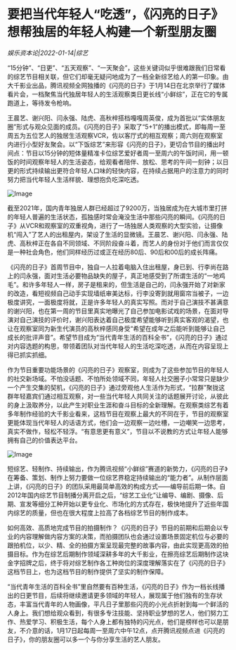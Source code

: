 # 要把当代年轻人“吃透”，《闪亮的日子》想帮独居的年轻人构建一个新型朋友圈

*娱乐资本论|2022-01-14|综艺*

“15分钟”、“日更”、“五天观察”、“一天聚会”，这些关键词似乎很难跟我们日常看的综艺节目相关联，但它们却毫无疑问地成为了一档全新综艺给人的第一印象。由大千影业出品，腾讯视频全网独播的《闪亮的日子》于1月14日在北京举行了媒体看片会，一档聚焦当代独居年轻人的生活观察类日更长线“小鲜综”，正在它的专属跑道上，等待发令枪响。

王晨艺、谢兴阳、闫永强、陆虎、高秋梓搭档嘎嘎周英俊，成为首批以“实体朋友圈”形式与观众见面的成员。《闪亮的日子》采取了“5+1”的播出模式，即每周一至周五为五位艺人的独居生活观察VCR，佐以客厅式的相互观察；周六则在观察室内进行小型好友聚会。以“下饭综艺”来形容《闪亮的日子》，更切合节目的播出时间点：节目以15分钟的短体量精准卡位综艺爱好者周一至周六的午饭时间，用一顿饭的时间观察年轻人的生活姿态，给观看者陪伴、放松、思考的午间一刻钟；以日更的形式持续输出更符合年轻人口味的轻快内容，在持续占据用户的注意力的同时努力把当代年轻人生活样貌、理想抱负吃深吃透。

![Image](http://static.ylzbl.com/uploads/ueditor/php/upload/image/20220114/1642169323579375.jpeg)

截至2021年，国内青年独居人群已经超过了9200万，当独居成为在大城市里打拼的年轻人普遍的生活状态，孤独感时常会淹没生活中那些闪亮的瞬间。《闪亮的日子》从VCR和观察室的双重视角，进行了一场独居人类观察的大型实验，让摄像机“闯入”了艺人的出租屋内，架设了生活的显微镜。王晨艺、谢兴阳、闫永强、陆虎、高秋梓正在各自不同领域、不同阶段奋斗着，而艺人的身份对于他们而言仅仅是一种社会角色，他们同样经历过或正在经历80后、90后和00后的成长阵痛。

《闪亮的日子》首周节目中，独自一人拉着电脑入住出租屋，身已到、行李尚在路上的闫永强，面对生活必要物品缺失的屋子，真正地感受到了所谓生活的“一地鸡毛”。和许多年轻人一样，房子是租来的，但生活是自己的，闫永强开始了对新家的改造，看短视频自己动手实现墙纸审美达标，行李没寄到就用窗帘当被子，一边极度讲究，一面极度将就，正是许多年轻人的真实写照。而对于自己演技不甚满意的谢兴阳，也在第一周的节目里真实地曝光了自己参加电影试戏的场景，在面对导演对自己演技的评价时，谢兴阳表达着自己极度希望能够听到真实客观的渴望，也让在观察室同为新生代演员的高秋梓感同身受“希望在成年之后能听到能够让自己成长的批评声音”。希望节目成为“当代青年生活的百科全书”，《闪亮的日子》通过对内容选题的构思，带领着团队对当代年轻人的生活吃深吃透，从而在内容呈现上得已抓实抓细。

作为节目重要功能场景的《闪亮的日子》观察室，则成为了这些参加节目的年轻人的社交新场域。不怕没话题、不怕所处领域不同，年轻人社交圈子小常常只是缺少一个产生交集的契机，《闪亮的日子》通过旁观他人生活作为形式，“拉群”聚拢这群年轻嘉宾们通过相互观察，对一些当代年轻人共同关注的话题展开讨论，从彼此的身上汲取养分，以此产生对职业生涯和奋斗目标的全新理解。在观察类综艺有着多年制作经验的大千影业看来，这档节目在观察上最大的不同在于，节目的观察室更能体现当代年轻人的话语方式，他们会一边观察一边吐槽，一边嘲笑一边思考，真实不做作，轻松不轻浮。“有意思更有意义”，节目以不说教的方式让年轻人能够拥有自己的价值表达平台。

![Image](http://static.ylzbl.com/uploads/ueditor/php/upload/image/20220114/1642169361405315.jpeg)

短综艺、轻制作、持续输出，作为腾讯视频“小鲜综”赛道的新势力，《闪亮的日子》在筹备、策划、制作上努力要做一位综艺界稳定持续输出的“能力者”。从制作层面上讲，《闪亮的日子》的团队采用最简单高效的构成方式——编导前后期一体。自2012年国内综艺节目制播分离开启之后，“综艺工业化”让编导、编剧、摄像、后期、宣发等细分工种开始以更专业化、市场化的方式存在，极快地提升了近些年国内综艺的质量，但也在很大程度上拉高了各档综艺节目的制作成本。

如何高效、高质地完成节目的拍摄制作？《闪亮的日子》节目的前期和后期会以专业的内容理解做内容方案的决策，而拍摄团队也会通过设置场景固定机位与必要的跟拍机位，以少、精、全的拍摄方案呈现最完整的故事内容，由此实现更高效的拍摄目标。作为在综艺后期制作领域深耕多年的大千影业，在擦亮综艺后期制作这块金字招牌之后，终于将对综艺制作各工种岗位的深度理解落实在了《闪亮的日子》这档节目上，也为这档节目的制作提供了坚实的制作保障。

“当代青年生活的百科全书”里自然要有百种生活，《闪亮的日子》作为一档长线播出的日更节目，后续将继续邀请更多领域的年轻人，展现属于他们独有的生存状态，丰富当代青年的人物画像，平凡日子里那些闪亮的小光点折射到每一个鲜活的人身上。我们想给观众看到，有很多专注技能、坚持职业梦想的艺人，他们努力工作、热爱学习、积极生活，每个人身上都有独特的闪光点，他们是榜样也可以是朋友，不介意的话，1月17日起每周一至周六中午12点，点开腾讯视频点进《闪亮的日子》，你的朋友圈可以多一个与你分享生活的艺人朋友。

